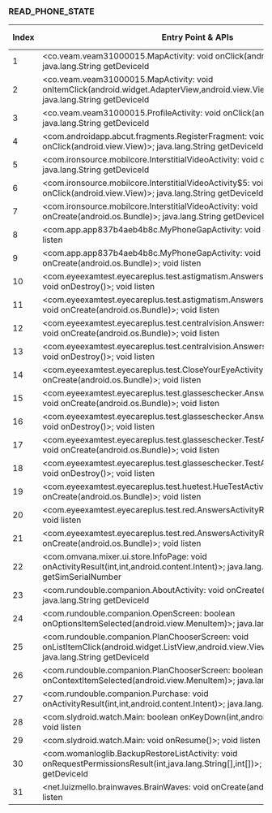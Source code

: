 ### READ_PHONE_STATE
| Index | Entry Point & APIs | Screen shot | Resource id | Label |
| ------------- | ------------- | ------------- |-------------|-------------|
| 1 | <co.veam.veam31000015.MapActivity: void onClick(android.view.View)>; java.lang.String getDeviceId | ![](D:\COSMOS\output\py\Play_win8\Health_Fitness\co.veam.veam31000015\co.veam.veam31000015.MapActivity.png) |  | |
| 2 | <co.veam.veam31000015.MapActivity: void onItemClick(android.widget.AdapterView,android.view.View,int,long)>; java.lang.String getDeviceId | ![](D:\COSMOS\output\py\Play_win8\Health_Fitness\co.veam.veam31000015\co.veam.veam31000015.MapActivity.png) |  | |
| 3 | <co.veam.veam31000015.ProfileActivity: void onClick(android.view.View)>; java.lang.String getDeviceId | ![](D:\COSMOS\output\py\Play_win8\Health_Fitness\co.veam.veam31000015\co.veam.veam31000015.ProfileActivity.png) |  | |
| 4 | <com.androidapp.abcut.fragments.RegisterFragment: void onClick(android.view.View)>; java.lang.String getDeviceId | ![](D:\COSMOS\output\py\Play_win8\Health_Fitness\com.androidapp.abcut\com.androidapp.abcut.activity.LoginActivity.png) |  | |
| 5 | <com.ironsource.mobilcore.InterstitialVideoActivity: void onBackPressed()>; java.lang.String getDeviceId | ![](D:\COSMOS\output\py\Play_win8\Health_Fitness\com.andromo.dev457443.app442340\com.ironsource.mobilcore.InterstitialVideoActivity.png) |  | |
| 6 | <com.ironsource.mobilcore.InterstitialVideoActivity$5: void onClick(android.view.View)>; java.lang.String getDeviceId | ![](D:\COSMOS\output\py\Play_win8\Health_Fitness\com.andromo.dev457443.app442340\com.ironsource.mobilcore.InterstitialVideoActivity.png) |  | |
| 7 | <com.ironsource.mobilcore.InterstitialVideoActivity: void onCreate(android.os.Bundle)>; java.lang.String getDeviceId | ![](D:\COSMOS\output\py\Play_win8\Health_Fitness\com.andromo.dev457443.app442340\com.ironsource.mobilcore.InterstitialVideoActivity.png) |  | |
| 8 | <com.app.app837b4aeb4b8c.MyPhoneGapActivity: void onDestroy()>; void listen | ![](D:\COSMOS\output\py\Play_win8\Health_Fitness\com.app.app837b4aeb4b8c\com.app.app837b4aeb4b8c.MyPhoneGapActivity.png) |  | |
| 9 | <com.app.app837b4aeb4b8c.MyPhoneGapActivity: void onCreate(android.os.Bundle)>; void listen | ![](D:\COSMOS\output\py\Play_win8\Health_Fitness\com.app.app837b4aeb4b8c\com.app.app837b4aeb4b8c.MyPhoneGapActivity.png) |  | |
| 10 | <com.eyeexamtest.eyecareplus.test.astigmatism.AnswersActivityAstigmatism: void onDestroy()>; void listen | ![](D:\COSMOS\output\py\Play_win8\Health_Fitness\com.eyeexamtest.eyecareplus\com.eyeexamtest.eyecareplus.test.astigmatism.AnswersActivityAstigmatism.png) |  | |
| 11 | <com.eyeexamtest.eyecareplus.test.astigmatism.AnswersActivityAstigmatism: void onCreate(android.os.Bundle)>; void listen | ![](D:\COSMOS\output\py\Play_win8\Health_Fitness\com.eyeexamtest.eyecareplus\com.eyeexamtest.eyecareplus.test.astigmatism.AnswersActivityAstigmatism.png) |  | |
| 12 | <com.eyeexamtest.eyecareplus.test.centralvision.AnswersActivityCentralVision: void onCreate(android.os.Bundle)>; void listen | ![](D:\COSMOS\output\py\Play_win8\Health_Fitness\com.eyeexamtest.eyecareplus\com.eyeexamtest.eyecareplus.test.centralvision.AnswersActivityCentralVision.png) |  | |
| 13 | <com.eyeexamtest.eyecareplus.test.centralvision.AnswersActivityCentralVision: void onDestroy()>; void listen | ![](D:\COSMOS\output\py\Play_win8\Health_Fitness\com.eyeexamtest.eyecareplus\com.eyeexamtest.eyecareplus.test.centralvision.AnswersActivityCentralVision.png) |  | |
| 14 | <com.eyeexamtest.eyecareplus.test.CloseYourEyeActivity: void onCreate(android.os.Bundle)>; void listen | ![](D:\COSMOS\output\py\Play_win8\Health_Fitness\com.eyeexamtest.eyecareplus\com.eyeexamtest.eyecareplus.test.CloseYourEyeActivity.png) |  | |
| 15 | <com.eyeexamtest.eyecareplus.test.glasseschecker.AnswersActivityDuochrome: void onCreate(android.os.Bundle)>; void listen | ![](D:\COSMOS\output\py\Play_win8\Health_Fitness\com.eyeexamtest.eyecareplus\com.eyeexamtest.eyecareplus.test.glasseschecker.AnswersActivityDuochrome.png) |  | |
| 16 | <com.eyeexamtest.eyecareplus.test.glasseschecker.AnswersActivityDuochrome: void onDestroy()>; void listen | ![](D:\COSMOS\output\py\Play_win8\Health_Fitness\com.eyeexamtest.eyecareplus\com.eyeexamtest.eyecareplus.test.glasseschecker.AnswersActivityDuochrome.png) |  | |
| 17 | <com.eyeexamtest.eyecareplus.test.glasseschecker.TestActivityDuochrome: void onCreate(android.os.Bundle)>; void listen | ![](D:\COSMOS\output\py\Play_win8\Health_Fitness\com.eyeexamtest.eyecareplus\com.eyeexamtest.eyecareplus.test.glasseschecker.TestActivityDuochrome.png) |  | |
| 18 | <com.eyeexamtest.eyecareplus.test.glasseschecker.TestActivityDuochrome: void onDestroy()>; void listen | ![](D:\COSMOS\output\py\Play_win8\Health_Fitness\com.eyeexamtest.eyecareplus\com.eyeexamtest.eyecareplus.test.glasseschecker.TestActivityDuochrome.png) |  | |
| 19 | <com.eyeexamtest.eyecareplus.test.huetest.HueTestActivity: void onCreate(android.os.Bundle)>; void listen | ![](D:\COSMOS\output\py\Play_win8\Health_Fitness\com.eyeexamtest.eyecareplus\com.eyeexamtest.eyecareplus.test.huetest.HueTestActivity.png) |  | |
| 20 | <com.eyeexamtest.eyecareplus.test.red.AnswersActivityRed: void onDestroy()>; void listen | ![](D:\COSMOS\output\py\Play_win8\Health_Fitness\com.eyeexamtest.eyecareplus\com.eyeexamtest.eyecareplus.test.red.AnswersActivityRed.png) |  | |
| 21 | <com.eyeexamtest.eyecareplus.test.red.AnswersActivityRed: void onCreate(android.os.Bundle)>; void listen | ![](D:\COSMOS\output\py\Play_win8\Health_Fitness\com.eyeexamtest.eyecareplus\com.eyeexamtest.eyecareplus.test.red.AnswersActivityRed.png) |  | |
| 22 | <com.omvana.mixer.ui.store.InfoPage: void onActivityResult(int,int,android.content.Intent)>; java.lang.String getSimSerialNumber | ![](D:\COSMOS\output\py\Play_win8\Health_Fitness\com.omvana.mixer\com.omvana.mixer.ui.store.InfoPage.png) |  | |
| 23 | <com.rundouble.companion.AboutActivity: void onCreate(android.os.Bundle)>; java.lang.String getDeviceId | ![](D:\COSMOS\output\py\Play_win8\Health_Fitness\com.rundouble.companion\com.rundouble.companion.AboutActivity.png) |  | |
| 24 | <com.rundouble.companion.OpenScreen: boolean onOptionsItemSelected(android.view.MenuItem)>; java.lang.String getDeviceId | ![](D:\COSMOS\output\py\Play_win8\Health_Fitness\com.rundouble.companion\com.rundouble.companion.OpenScreen.png) |  | |
| 25 | <com.rundouble.companion.PlanChooserScreen: void onListItemClick(android.widget.ListView,android.view.View,int,long)>; java.lang.String getDeviceId | ![](D:\COSMOS\output\py\Play_win8\Health_Fitness\com.rundouble.companion\com.rundouble.companion.PlanChooserScreen.png) |  | |
| 26 | <com.rundouble.companion.PlanChooserScreen: boolean onContextItemSelected(android.view.MenuItem)>; java.lang.String getDeviceId | ![](D:\COSMOS\output\py\Play_win8\Health_Fitness\com.rundouble.companion\com.rundouble.companion.PlanChooserScreen.png) |  | |
| 27 | <com.rundouble.companion.Purchase: void onActivityResult(int,int,android.content.Intent)>; java.lang.String getDeviceId | ![](D:\COSMOS\output\py\Play_win8\Health_Fitness\com.rundouble.companion\com.rundouble.companion.Purchase.png) |  | |
| 28 | <com.slydroid.watch.Main: boolean onKeyDown(int,android.view.KeyEvent)>; void listen | ![](D:\COSMOS\output\py\Play_win8\Health_Fitness\com.slydroid.watch\com.slydroid.watch.Main.png) |  | |
| 29 | <com.slydroid.watch.Main: void onResume()>; void listen | ![](D:\COSMOS\output\py\Play_win8\Health_Fitness\com.slydroid.watch\com.slydroid.watch.Main.png) |  | |
| 30 | <com.womanloglib.BackupRestoreListActivity: void onRequestPermissionsResult(int,java.lang.String[],int[])>; java.lang.String getDeviceId | ![](D:\COSMOS\output\py\Play_win8\Health_Fitness\com.womanlog\com.womanloglib.BackupRestoreListActivity.png) |  | |
| 31 | <net.luizmello.brainwaves.BrainWaves: void onCreate(android.os.Bundle)>; void listen | ![](D:\COSMOS\output\py\Play_win8\Health_Fitness\net.luizmello.brainwaves\net.luizmello.brainwaves.BrainWaves.png) |  | |
